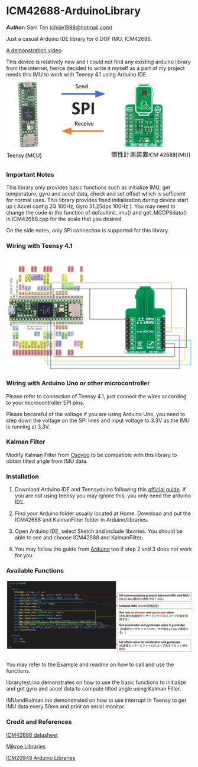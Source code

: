 # ICM42688-ArduinoLibrary
***Author:*** Sam Tan (chijie1998@hotmail.com)

Just a casual Arduino IDE library for 6 DOF IMU, ICM42688.

[A demonstration video](https://youtu.be/w1J-e4xd44Y).

This device is relatively new and I could not find any existing arduino library from the internet, hence decided to write it myself as a part of my project needs this IMU to work with Teensy 4.1 using Arduino IDE.
![alt text](docs/images/spi.jpg)

### Important Notes
This library only provides basic functions such as initialize IMU, get temperature, gyro and accel data, check and set offset which is sufficient for normal uses. 
This library provides fixed initialization during device start up ( Accel config 2G 100Hz, Gyro 31.25dps 100Hz ). You may need to change the code in the function of defaultinit_imu() and get_MGDPSdata() in ICM42688.cpp for the scale that you desired. 

On the side notes, only SPI connection is supported for this library.

### Wiring with Teensy 4.1 
![alt text](docs/images/wiring.jpg)
          
### Wiring with Arduino Uno or other microcontroller
Please refer to connection of Teensy 4.1, just connect the wires according to your microcontroller SPI pins. 

Please becareful of the voltage if you are using Arduino Uno, you need to step down the voltage on the SPI lines and input voltage to 3.3V as the IMU is running at 3.3V. 

### Kalman Filter
Modify Kalman Filter from [Osoyoo](https://github.com/osoyoo/Osoyoo-development-kits/tree/master/OSOYOO%202WD%20Balance%20Car%20Robot) to be compatible with this library to obtain tilted angle from IMU data. 

### Installation 
1. Download Arduino IDE and Teensyduino following this [official guide](https://www.pjrc.com/teensy/td_download.html). If you are not using teensy you may ignore this, you only need the arduino IDE. 

2. Find your Arduino folder usually located at Home. Download and put the ICM42688 and KalmanFilter folder in Arduino/libraries.

3. Open Arduino IDE, select Sketch and include libraries. You should be able to see and choose ICM42688 and KalmanFilter.

4. You may follow the guide from [Arduino](https://docs.arduino.cc/software/ide-v1/tutorials/installing-libraries) too if step 2 and 3 does not work for you.

### Available Functions 
![alt text](docs/images/function.jpg)

You may refer to the Example and readme on how to call and use the functions.

librarytest.ino demonstrates on how to use the basic functions to initialize and get gyro and accel data to compute tilted angle using Kalman Filter. 

IMUandKalman.ino demonstrated on how to use interrupt in Teensy to get IMU data every 50ms and print on serial monitor. 

### Credit and References

[ICM42688 datasheet](https://datasheet.octopart.com/ICM-42688-P-InvenSense-datasheet-140604332.pdf)

[Mikroe Libraries](https://www.mikroe.com/6dof-imu-14-click)

[ICM20948 Arduino Libraries](https://github.com/dtornqvist/icm-20948-arduino-library)
